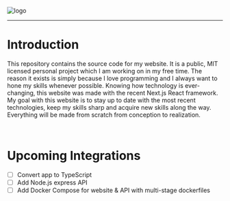 ![logo](https://user-images.githubusercontent.com/60398892/177017038-b78e63f2-c38d-4c17-811b-4da80abe8436.png)

---


# Introduction
This repository contains the source code for my website. It is a public, MIT licensed personal project which I am working on in my free time. The reason it exists is simply because I love programming and I always want to hone my skills whenever possible. Knowing how technology is ever-changing, this website was made with the recent Next.js React framework. My goal with this website is to stay up to date with the most recent technologies, keep my skills sharp and acquire new skills along the way. Everything will be made from scratch from conception to realization.

<br>

# Upcoming Integrations
- [ ] Convert app to TypeScript
- [ ] Add Node.js express API
- [ ] Add Docker Compose for website & API with multi-stage dockerfiles
